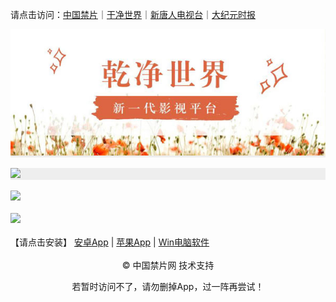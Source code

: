

请点击访问：<span><a href="https://jw513.website/" target="_self">中国禁片</a></span>｜<span><a href="https://4r24df.daoli.shop/62">干净世界</a>｜<span><a href="https://x513.fun/">新唐人电视台</a></span>｜<span><a href="https://djy513.online/">大纪元时报</a></span>

<div style="width:100%;background-color:#eee;"><a href="https://4r24df.daoli.shop/62" target="_self"><img src="https://github.com/JohnChen201502/jinpian/blob/master/nav-gjsj.jpg?raw=true"/></a></div>
</br>

<div style="width:100%;background-color:#eee;"><a href="https://jw513.website/" target="_self"><img src="https://github.com/JohnChen201502/jinpian/blob/master/nav-zgjp.png?raw=true"/></a></div>

</br>
<div style="width:100%;"><a href="https://x513.fun/"><img src="https://github.com/JohnChen201502/jinpian/blob/master/nav-xtr.png?raw=true"/></a></div>
</br>

<div style="width:100%;"><a href="https://djy513.online/"><img src="https://github.com/JohnChen201502/jinpian/blob/master/nav-djy.png?raw=true"/></a></div>

</br>
 【请点击安装】 <a href="https://jw513.website/file/jp-pro-v1-1.apk">安卓App</a> | <a href="https://jw513.website/file/webclip-jinpian/install.html">苹果App</a> | <a href="https://jw513.website/file/%E4%B8%AD%E5%9B%BD%E7%A6%81%E7%89%87-win32-x64.zip">Win电脑软件</a>
</br> 
</br> 
<div align="center">© 中国禁片网 技术支持</div>

<p align="center">若暂时访问不了，请勿删掉App，过一阵再尝试！</p>
